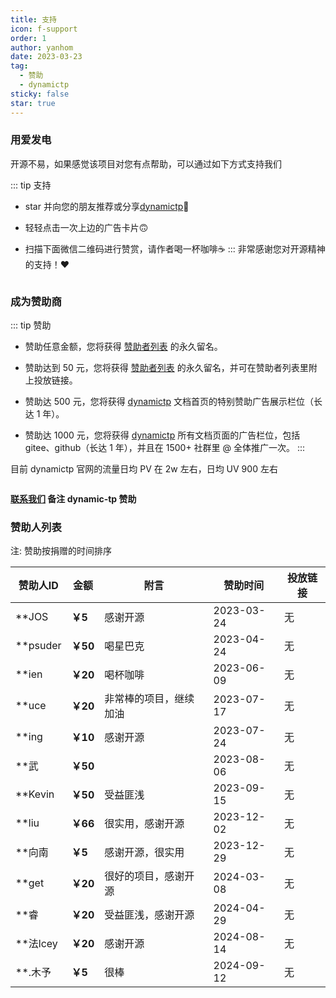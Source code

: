 ```yaml
---
title: 支持
icon: f-support
order: 1
author: yanhom
date: 2023-03-23
tag:
  - 赞助
  - dynamictp
sticky: false
star: true
---
```


### 用爱发电

开源不易，如果感觉该项目对您有点帮助，可以通过如下方式支持我们

::: tip 支持
- star 并向您的朋友推荐或分享[dynamictp](https://gitee.com/dromara/dynamic-tp)🚀

- 轻轻点击一次上边的广告卡片🙃

- 扫描下面微信二维码进行赞赏，请作者喝一杯咖啡☕️
:::
非常感谢您对开源精神的支持！❤️

<img :src="$withBase('/supportme.jpg')" style="zoom: 35%">

### 成为赞助商

::: tip 赞助
- 赞助任意金额，您将获得 [赞助者列表](/guide/other/supportme.html#赞助人列表) 的永久留名。

- 赞助达到 50 元，您将获得 [赞助者列表](/guide/other/supportme.html#赞助人列表) 的永久留名，并可在赞助者列表里附上投放链接。

- 赞助达 500 元，您将获得 [dynamictp](https://dynamictp.cn/) 文档首页的特别赞助广告展示栏位（长达 1 年）。

- 赞助达 1000 元，您将获得 [dynamictp](https://dynamictp.cn/) 所有文档页面的广告栏位，包括 gitee、github（长达 1 年），并且在 1500+ 社群里 @ 全体推广一次。
:::

目前 dynamictp 官网的流量日均 PV 在 2w 左右，日均 UV 900 左右

<img :src="$withBase('/images/dynamictp/pvuv.png')">

**[联系我们](/guide/other/contact.html#联系社区) 备注 dynamic-tp 赞助**

### 赞助人列表

注: 赞助按捐赠的时间排序

| 赞助人ID    | 金额      | 附言          | 赞助时间       | 投放链接 |
|----------|---------|-------------|------------|--------|
| **JOS    | **￥5**  | 感谢开源        | 2023-03-24 | 无|
| **psuder | **￥50** | 喝星巴克        | 2023-04-24 | 无|
| **ien    | **￥20** | 喝杯咖啡        | 2023-06-09 | 无|
| **uce    | **￥20** | 非常棒的项目，继续加油 | 2023-07-17 | 无|
| **ing    | **￥10** | 感谢开源        | 2023-07-24 | 无|
| **武      | **￥50** |             | 2023-08-06 |无|
| **Kevin  | **￥50** | 受益匪浅        | 2023-09-15 | 无|
| **liu    | **￥66** | 很实用，感谢开源    | 2023-12-02 | 无|
| **向南     | **￥5**  | 感谢开源，很实用    | 2023-12-29 | 无|
| **get    | **￥20** | 很好的项目，感谢开源  | 2024-03-08 | 无|
| **睿      | **￥20** | 受益匪浅，感谢开源   | 2024-04-29 | 无|
| **法lcey  | **￥20** | 感谢开源        | 2024-08-14 | 无|
| **.木予    | **￥5**  | 很棒          | 2024-09-12 | 无|
